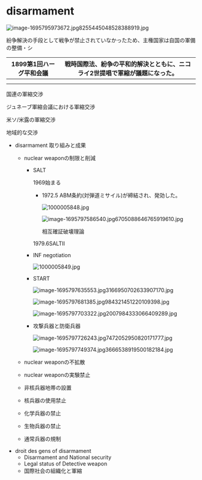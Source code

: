 # disarmament

![image-1695795973672.jpg8255445048528388919.jpg](disarmament%20b52e13206d3445a2b157290136ebba8d/image-1695795973672.jpg8255445048528388919.jpg)

紛争解決の手段として戦争が禁止されていなかったため、主権国家は自国の軍備の整備・シ

| 1899第1回ハーグ平和会議 | 戦時国際法、紛争の平和的解決とともに、ニコライ2世提唱で軍縮が議題になった。 |
| --- | --- |
|  |  |
|  |  |

国連の軍縮交渉

ジュネーブ軍縮会議における軍縮交渉

米ソ/米露の軍縮交渉

地域的な交渉

- disarmament 取り組みと成果
    - nuclear weaponの制限と削減
        - SALT
            
            1969始まる
            
            - 1972.5 ABM条約(対弾道ミサイル)が締結され、発効した。
                
                ![1000005848.jpg](disarmament%20b52e13206d3445a2b157290136ebba8d/1000005848.jpg)
                
                ![image-1695797586540.jpg6705088646765919610.jpg](disarmament%20b52e13206d3445a2b157290136ebba8d/image-1695797586540.jpg6705088646765919610.jpg)
                
                相互確証破壊理論
                
            
            1979.6SALTⅡ
            
        - INF negotiation
            
            ![1000005849.jpg](disarmament%20b52e13206d3445a2b157290136ebba8d/1000005849.jpg)
            
        - START
            
            ![image-1695797635553.jpg3166950702633907170.jpg](disarmament%20b52e13206d3445a2b157290136ebba8d/image-1695797635553.jpg3166950702633907170.jpg)
            
            ![image-1695797681385.jpg984321451220109398.jpg](disarmament%20b52e13206d3445a2b157290136ebba8d/image-1695797681385.jpg984321451220109398.jpg)
            
            ![image-1695797703322.jpg2007984333066409289.jpg](disarmament%20b52e13206d3445a2b157290136ebba8d/image-1695797703322.jpg2007984333066409289.jpg)
            
        - 攻撃兵器と防衛兵器
            
            ![image-1695797726243.jpg7472052950820171777.jpg](disarmament%20b52e13206d3445a2b157290136ebba8d/image-1695797726243.jpg7472052950820171777.jpg)
            
            ![image-1695797749374.jpg3666538919500182184.jpg](disarmament%20b52e13206d3445a2b157290136ebba8d/image-1695797749374.jpg3666538919500182184.jpg)
            
    - nuclear weaponの不拡散
    - nuclear weaponの実験禁止
    - 非核兵器地帯の設置
    - 核兵器の使用禁止
    - 化学兵器の禁止
    - 生物兵器の禁止
    - 通常兵器の規制
- droit des gens of disarmament
    - Disarmament and National security
    - Legal status of Detective weapon
    - 国際社会の組織化と軍縮